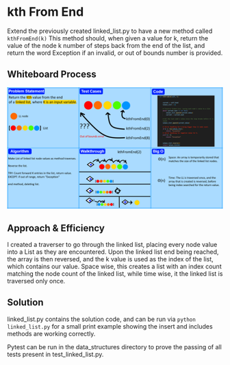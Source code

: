 # kth From End
<!-- Description of the challenge -->
Extend the previously created linked_list.py to have a new method called ```kthFromEnd(k)``` This method should, when given a value for k, return the value of the node k number of steps back from the end of the list, and return the word Exception if an invalid, or out of bounds number is provided.

## Whiteboard Process
<!-- Embedded whiteboard image -->
![whiteboard for kth_from_end module](kth_from_end.png "kth from end")

## Approach & Efficiency
<!-- What approach did you take? Why? What is the Big O space/time for this approach? -->
I created a traverser to go through the linked list, placing every node value into a List as they are encountered. Upon the linked list end being reached, the array is then reversed, and the k value is used as the index of the list, which contains our value. Space wise, this creates a list with an index count matching the node count of the linked list, while time wise, it the linked list is traversed only once.

## Solution
<!-- Show how to run your code, and examples of it in action -->
linked_list.py contains the solution code, and can be run via ```python linked_list.py``` for a small print example showing the insert and includes methods are working correctly.

Pytest can be run in the data_structures directory to prove the passing of all tests present in test_linked_list.py.
